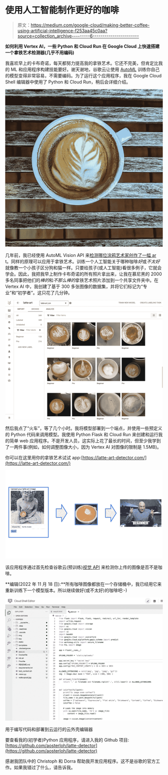 # 使用人工智能制作更好的咖啡

> 原文：<https://medium.com/google-cloud/making-better-coffee-using-artificial-intelligence-f253aa45c0aa?source=collection_archive---------6----------------------->

**如何利用 Vertex AI，一些 Python 和 Cloud Run 在 Google Cloud 上快速搭建一个拿铁艺术检测器(几乎不用编码)**

我喜欢早上的卡布奇诺，每天都努力提高我的拿铁艺术。它还不完美，但肯定比我的 ML 和应用程序构建技能要好。谢天谢地，谷歌云让使用 [AutoML](https://cloud.google.com/vertex-ai/docs/beginner/beginners-guide) 训练你自己的模型变得非常容易，不需要编码。为了运行这个应用程序，我在 Google Cloud Shell 编辑器中使用了 Python 和 Cloud Run，稍后会详细介绍。

![](img/47551b8ce52397ae65570062dc5ed0a7.png)

几年前，我已经使用 AutoML Vision API 来[检测哪位涂鸦艺术家创作了一幅 ar](https://cloud.google.com/blog/products/ai-machine-learning/who-street-artist-building-graffiti-artist-classifier-using-automl) t。同样的原理可以应用于拿铁艺术。训练一个人工智能关于哪种咖啡*好*或*不太好*就像教一个小孩子区分狗和猫一样。只要给孩子(或人工智能)看很多例子，它就会学会。因此，我把我早上制作卡布奇诺的所有照片拿出来，让我在慕尼黑的 2000 多名同事把他们的*棒的*和*不那么棒的*拿铁艺术照片添加到一个共享文件夹中。在 Vertex AI 中，我创建了基于 300 多张图像的数据集，并将它们标记为“专业”和“初学者”。这只花了几分钟。

![](img/d757e9283ecffbd23733ee645c0e3174.png)

然后我点了“火车”，等了几个小时。我将模型部署到一个端点，并使用一些预定义的 Python 代码来调用模型。我使用 Python Flask 和 Cloud Run 来创建和运行我的简单 web 应用程序。不是开发人员，这实际上花了最长的时间，但至少我学到了一两件事(例如，如何调整图像大小，因为 Vertex AI 对图像的限制是 1.5MB)。

你可以在这里用你的拿铁艺术试试 app:[https://latte-art-detector.com/](https://latte-art-detector.com/)

![](img/ff0dec9082395c61cd8563cd0756192f.png)

该应用程序通过首先检查谷歌云(预训练)[视觉 API](https://cloud.google.com/vision) 来检测你上传的图像是否不是咖啡。

**编辑(2022 年 11 月 18 日):**所有咖啡图像都放在一个存储桶中，我已经用它来重新训练下一个模型版本。所以继续做好(或不太好)的咖啡吧:-)

![](img/c08ea02d3cecf43ac5c23a18791f22cb.png)

用于编写代码和部署到云运行的云外壳编辑器

要查看我的(初学者)Python 应用程序，请进入我的 Github 项目:[https://github.com/aosterloh/latte-detector](https://github.com/aosterloh/latte-detector)

感谢我团队中的 Christoph 和 Dorra 帮助我开发应用程序。这不是谷歌的官方工作。如果我错过了什么，请告诉我。